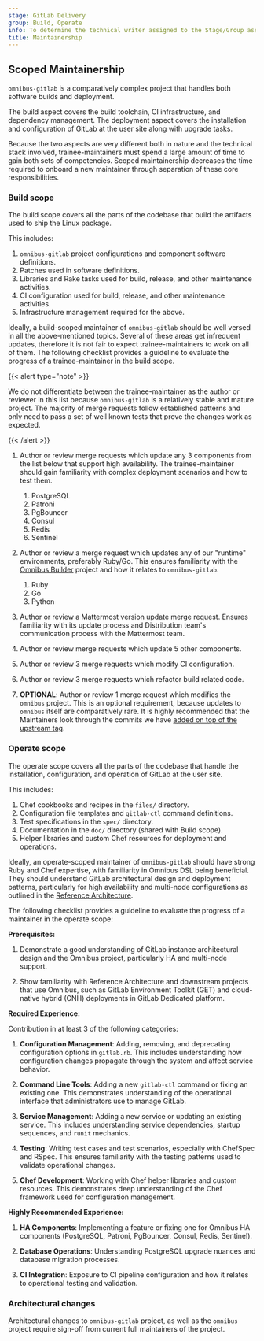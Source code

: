 ```yaml
---
stage: GitLab Delivery
group: Build, Operate
info: To determine the technical writer assigned to the Stage/Group associated with this page, see https://handbook.gitlab.com/handbook/product/ux/technical-writing/#assignments
title: Maintainership
---
```


## Scoped Maintainership

`omnibus-gitlab` is a comparatively complex project that handles both software
builds and deployment.

The build aspect covers the build toolchain, CI infrastructure, and dependency
management. The deployment aspect covers the installation and configuration of
GitLab at the user site along with upgrade tasks.

Because the two aspects are very different both in nature and the technical
stack involved, trainee-maintainers must spend a large amount of time to gain
both sets of competencies. Scoped maintainership decreases the time required
to onboard a new maintainer through separation of these core responsibilities.

### Build scope

The build scope covers all the parts of the codebase that build the artifacts
used to ship the Linux package.

This includes:

1. `omnibus-gitlab` project configurations and component software definitions.
1. Patches used in software definitions.
1. Libraries and Rake tasks used for build, release, and other maintenance
   activities.
1. CI configuration used for build, release, and other maintenance activities.
1. Infrastructure management required for the above.

Ideally, a build-scoped maintainer of `omnibus-gitlab` should be
well versed in all the above-mentioned topics. Several of these areas
get infrequent updates, therefore it is not fair to expect trainee-maintainers
to work on all of them. The following checklist provides a guideline to evaluate
the progress of a trainee-maintainer in the build scope.

{{< alert type="note" >}}

We do not differentiate between the trainee-maintainer as the author
or reviewer in this list because `omnibus-gitlab` is a relatively stable
and mature project. The majority of merge requests follow established
patterns and only need to pass a set of well known tests that prove
the changes work as expected.

{{< /alert >}}

1. Author or review merge requests which update any 3 components from the list below that
   support high availability. The trainee-maintainer should gain familiarity with complex
   deployment scenarios and how to test them.

     1. PostgreSQL
     1. Patroni
     1. PgBouncer
     1. Consul
     1. Redis
     1. Sentinel

1. Author or review a merge request which updates any of our "runtime" environments, preferably
   Ruby/Go. This ensures familiarity with the
   [Omnibus Builder](https://gitlab.com/gitlab-org/gitlab-omnibus-builder)
   project and how it relates to `omnibus-gitlab`.

     1. Ruby
     1. Go
     1. Python

1. Author or review a Mattermost version update merge request. Ensures familiarity with its update
   process and Distribution team's communication process with the Mattermost team.

1. Author or review merge requests which update 5 other components.

1. Author or review 3 merge requests which modify CI configuration.

1. Author or review 3 merge requests which refactor build related code.

1. **OPTIONAL**: Author or review 1 merge request which modifies the `omnibus` project. This
   is an optional requirement, because updates to `omnibus` itself are
   comparatively rare. It is highly recommended that the Maintainers look through
   the commits we have [added on top of the upstream tag](https://gitlab.com/gitlab-org/omnibus/-/compare/9.0.19...9.0.19-stable).

### Operate scope

The operate scope covers all the parts of the codebase that handle the installation,
configuration, and operation of GitLab at the user site.

This includes:

1. Chef cookbooks and recipes in the `files/` directory.
1. Configuration file templates and `gitlab-ctl` command definitions.
1. Test specifications in the `spec/` directory.
1. Documentation in the `doc/` directory (shared with Build scope).
1. Helper libraries and custom Chef resources for deployment and operations.

Ideally, an operate-scoped maintainer of `omnibus-gitlab` should have
strong Ruby and Chef expertise, with familiarity in Omnibus DSL being
beneficial. They should understand GitLab architectural design and
deployment patterns, particularly for high availability and multi-node
configurations as outlined in the [Reference Architecture](https://docs.gitlab.com/ee/administration/reference_architectures/index.html).

The following checklist provides a guideline to evaluate the progress of a
maintainer in the operate scope:

**Prerequisites:**

1. Demonstrate a good understanding of GitLab instance architectural design
   and the Omnibus project, particularly HA and multi-node support.

1. Show familiarity with Reference Architecture and downstream projects that
   use Omnibus, such as GitLab Environment Toolkit (GET) and cloud-native
   hybrid (CNH) deployments in GitLab Dedicated platform.

**Required Experience:**

Contribution in at least 3 of the following categories:

1. **Configuration Management**: Adding, removing, and deprecating configuration
   options in `gitlab.rb`. This includes understanding how configuration changes
   propagate through the system and affect service behavior.

1. **Command Line Tools**: Adding a new `gitlab-ctl` command or fixing an
   existing one. This demonstrates understanding of the operational interface
   that administrators use to manage GitLab.

1. **Service Management**: Adding a new service or updating an existing service.
   This includes understanding service dependencies, startup sequences, and
   `runit` mechanics.

1. **Testing**: Writing test cases and test scenarios, especially with ChefSpec
   and RSpec. This ensures familiarity with the testing patterns used to
   validate operational changes.

1. **Chef Development**: Working with Chef helper libraries and custom resources.
   This demonstrates deep understanding of the Chef framework used for
   configuration management.

**Highly Recommended Experience:**

1. **HA Components**: Implementing a feature or fixing one for Omnibus HA
   components (PostgreSQL, Patroni, PgBouncer, Consul, Redis, Sentinel).

1. **Database Operations**: Understanding PostgreSQL upgrade nuances and
   database migration processes.

1. **CI Integration**: Exposure to CI pipeline configuration and how it
   relates to operational testing and validation.

### Architectural changes

Architectural changes to `omnibus-gitlab` project, as well as the `omnibus`
project require sign-off from current full maintainers of the project.
